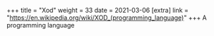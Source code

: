 +++
title = "Xod"
weight = 33
date = 2021-03-06
[extra]
link = "https://en.wikipedia.org/wiki/XOD_(programming_language)"
+++
A programming language

